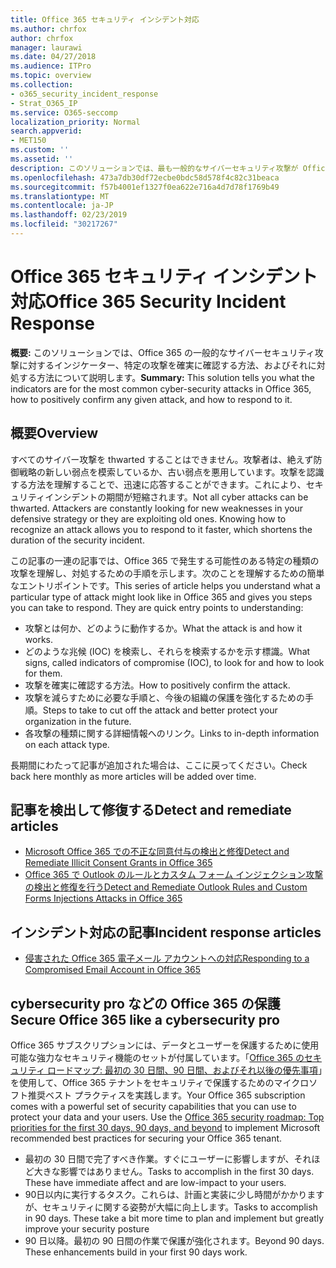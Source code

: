```yaml
---
title: Office 365 セキュリティ インシデント対応
ms.author: chrfox
author: chrfox
manager: laurawi
ms.date: 04/27/2018
ms.audience: ITPro
ms.topic: overview
ms.collection:
- o365_security_incident_response
- Strat_O365_IP
ms.service: O365-seccomp
localization_priority: Normal
search.appverid:
- MET150
ms.custom: ''
ms.assetid: ''
description: このソリューションでは、最も一般的なサイバーセキュリティ攻撃が Office 365 とどのように対応しているか、またそれらに対処する方法について説明します。
ms.openlocfilehash: 473a7db30df72ecbe0bdc58d578f4c82c31beaca
ms.sourcegitcommit: f57b4001ef1327f0ea622e716a4d7d78f1769b49
ms.translationtype: MT
ms.contentlocale: ja-JP
ms.lasthandoff: 02/23/2019
ms.locfileid: "30217267"
---
```

# <a name="office-365-security-incident-response"></a><span data-ttu-id="2cfcd-103">Office 365 セキュリティ インシデント対応</span><span class="sxs-lookup"><span data-stu-id="2cfcd-103">Office 365 Security Incident Response</span></span>

 <span data-ttu-id="2cfcd-104">**概要:** このソリューションでは、Office 365 の一般的なサイバーセキュリティ攻撃に対するインジケーター、特定の攻撃を確実に確認する方法、およびそれに対処する方法について説明します。</span><span class="sxs-lookup"><span data-stu-id="2cfcd-104">**Summary:** This solution tells you what the indicators are for the most common cyber-security attacks in Office 365, how to positively confirm any given attack, and how to respond to it.</span></span>
  
## <a name="overview"></a><span data-ttu-id="2cfcd-105">概要</span><span class="sxs-lookup"><span data-stu-id="2cfcd-105">Overview</span></span>
<span data-ttu-id="2cfcd-p101">すべてのサイバー攻撃を thwarted することはできません。攻撃者は、絶えず防御戦略の新しい弱点を模索しているか、古い弱点を悪用しています。攻撃を認識する方法を理解することで、迅速に応答することができます。これにより、セキュリティインシデントの期間が短縮されます。</span><span class="sxs-lookup"><span data-stu-id="2cfcd-p101">Not all cyber attacks can be thwarted. Attackers are constantly looking for new weaknesses in your defensive strategy or they are exploiting old ones. Knowing how to recognize an attack allows you to respond to it faster, which shortens the duration of the security incident.</span></span>

<span data-ttu-id="2cfcd-p102">この記事の一連の記事では、Office 365 で発生する可能性のある特定の種類の攻撃を理解し、対処するための手順を示します。次のことを理解するための簡単なエントリポイントです。</span><span class="sxs-lookup"><span data-stu-id="2cfcd-p102">This series of article helps you understand what a particular type of attack might look like in Office 365 and gives you steps you can take to respond. They are quick entry points to understanding:</span></span>
 
- <span data-ttu-id="2cfcd-111">攻撃とは何か、どのように動作するか。</span><span class="sxs-lookup"><span data-stu-id="2cfcd-111">What the attack is and how it works.</span></span>
- <span data-ttu-id="2cfcd-112">どのような兆候 (IOC) を検索し、それらを検索するかを示す標識。</span><span class="sxs-lookup"><span data-stu-id="2cfcd-112">What signs, called indicators of compromise (IOC), to look for and how to look for them.</span></span>
- <span data-ttu-id="2cfcd-113">攻撃を確実に確認する方法。</span><span class="sxs-lookup"><span data-stu-id="2cfcd-113">How to positively confirm the attack.</span></span>
- <span data-ttu-id="2cfcd-114">攻撃を減らすために必要な手順と、今後の組織の保護を強化するための手順。</span><span class="sxs-lookup"><span data-stu-id="2cfcd-114">Steps to take to cut off the attack and better protect your organization in the future.</span></span>
- <span data-ttu-id="2cfcd-115">各攻撃の種類に関する詳細情報へのリンク。</span><span class="sxs-lookup"><span data-stu-id="2cfcd-115">Links to in-depth information on each attack type.</span></span>

<span data-ttu-id="2cfcd-116">長期間にわたって記事が追加された場合は、ここに戻ってください。</span><span class="sxs-lookup"><span data-stu-id="2cfcd-116">Check back here monthly as more articles will be added over time.</span></span>

## <a name="detect-and-remediate-articles"></a><span data-ttu-id="2cfcd-117">記事を検出して修復する</span><span class="sxs-lookup"><span data-stu-id="2cfcd-117">Detect and remediate articles</span></span>

- [<span data-ttu-id="2cfcd-118">Microsoft Office 365 での不正な同意付与の検出と修復</span><span class="sxs-lookup"><span data-stu-id="2cfcd-118">Detect and Remediate Illicit Consent Grants in Office 365</span></span>](detect-and-remediate-illicit-consent-grants.md)
- [<span data-ttu-id="2cfcd-119">Office 365 で Outlook のルールとカスタム フォーム インジェクション攻撃の検出と修復を行う</span><span class="sxs-lookup"><span data-stu-id="2cfcd-119">Detect and Remediate Outlook Rules and Custom Forms Injections Attacks in Office 365</span></span>](detect-and-remediate-outlook-rules-forms-attack.md)
 
## <a name="incident-response-articles"></a><span data-ttu-id="2cfcd-120">インシデント対応の記事</span><span class="sxs-lookup"><span data-stu-id="2cfcd-120">Incident response articles</span></span>

- [<span data-ttu-id="2cfcd-121">侵害された Office 365 電子メール アカウントへの対応</span><span class="sxs-lookup"><span data-stu-id="2cfcd-121">Responding to a Compromised Email Account in Office 365</span></span>](responding-to-a-compromised-email-account.md)

## <a name="secure-office-365-like-a-cybersecurity-pro"></a><span data-ttu-id="2cfcd-122">cybersecurity pro などの Office 365 の保護</span><span class="sxs-lookup"><span data-stu-id="2cfcd-122">Secure Office 365 like a cybersecurity pro</span></span>
<span data-ttu-id="2cfcd-p103">Office 365 サブスクリプションには、データとユーザーを保護するために使用可能な強力なセキュリティ機能のセットが付属しています。「[Office 365 のセキュリティ ロードマップ: 最初の 30 日間、90 日間、およびそれ以後の優先事項](https://support.office.com/article/Office-365-security-roadmap-Top-priorities-for-the-first-30-days-90-days-and-beyond-28c86a1c-e4dd-4aad-a2a6-c768a21cb352)」を使用して、Office 365 テナントをセキュリティで保護するためのマイクロソフト推奨ベスト プラクティスを実践します。</span><span class="sxs-lookup"><span data-stu-id="2cfcd-p103">Your Office 365 subscription comes with a powerful set of security capabilities that you can use to protect your data and your users.  Use the [Office 365 security roadmap: Top priorities for the first 30 days, 90 days, and beyond](https://support.office.com/article/Office-365-security-roadmap-Top-priorities-for-the-first-30-days-90-days-and-beyond-28c86a1c-e4dd-4aad-a2a6-c768a21cb352) to implement Microsoft recommended best practices for securing your Office 365 tenant.</span></span>
- <span data-ttu-id="2cfcd-p104">最初の 30 日間で完了すべき作業。すぐにユーザーに影響しますが、それほど大きな影響ではありません。</span><span class="sxs-lookup"><span data-stu-id="2cfcd-p104">Tasks to accomplish in the first 30 days.  These have immediate affect and are low-impact to your users.</span></span>
- <span data-ttu-id="2cfcd-p105">90日以内に実行するタスク。これらは、計画と実装に少し時間がかかりますが、セキュリティに関する姿勢が大幅に向上します。</span><span class="sxs-lookup"><span data-stu-id="2cfcd-p105">Tasks to accomplish in 90 days. These take a bit more time to plan and implement but greatly improve your security posture</span></span>
- <span data-ttu-id="2cfcd-p106">90 日以降。最初の 90 日間の作業で保護が強化されます。</span><span class="sxs-lookup"><span data-stu-id="2cfcd-p106">Beyond 90 days. These enhancements build in your first 90 days work.</span></span>






